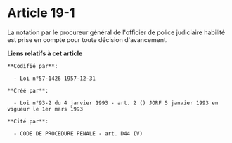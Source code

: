 # Article 19-1

La notation par le procureur général de l'officier de police judiciaire habilité est prise en compte pour toute décision
d'avancement.

**Liens relatifs à cet article**

	**Codifié par**:

	  - Loi n°57-1426 1957-12-31

	**Créé par**:

	  - Loi n°93-2 du 4 janvier 1993 - art. 2 () JORF 5 janvier 1993 en vigueur le 1er mars 1993

	**Cité par**:

	  - CODE DE PROCEDURE PENALE - art. D44 (V)

